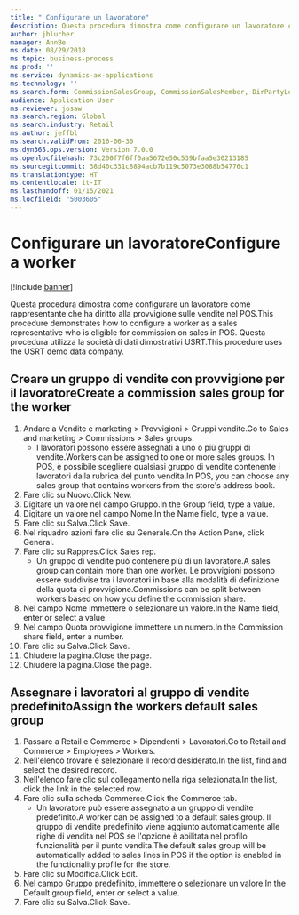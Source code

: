 ```yaml
---
title: " Configurare un lavoratore"
description: Questa procedura dimostra come configurare un lavoratore come rappresentante che ha diritto alla provvigione sulle vendite nel POS.
author: jblucher
manager: AnnBe
ms.date: 08/29/2018
ms.topic: business-process
ms.prod: ''
ms.service: dynamics-ax-applications
ms.technology: ''
ms.search.form: CommissionSalesGroup, CommissionSalesMember, DirPartyLookup, HcmWorker
audience: Application User
ms.reviewer: josaw
ms.search.region: Global
ms.search.industry: Retail
ms.author: jeffbl
ms.search.validFrom: 2016-06-30
ms.dyn365.ops.version: Version 7.0.0
ms.openlocfilehash: 73c200f7f6ff0aa5672e50c539bfaa5e30213185
ms.sourcegitcommit: 38d40c331c8894acb7b119c5073e3088b54776c1
ms.translationtype: HT
ms.contentlocale: it-IT
ms.lasthandoff: 01/15/2021
ms.locfileid: "5003605"
---
```

# <a name="configure-a-worker"></a><span data-ttu-id="c561f-103"> Configurare un lavoratore</span><span class="sxs-lookup"><span data-stu-id="c561f-103">Configure a worker</span></span>

[!include [banner](../includes/banner.md)]

<span data-ttu-id="c561f-104">Questa procedura dimostra come configurare un lavoratore come rappresentante che ha diritto alla provvigione sulle vendite nel POS.</span><span class="sxs-lookup"><span data-stu-id="c561f-104">This procedure demonstrates how to configure a worker as a sales representative who is eligible for commission on sales in POS.</span></span> <span data-ttu-id="c561f-105">Questa procedura utilizza la società di dati dimostrativi USRT.</span><span class="sxs-lookup"><span data-stu-id="c561f-105">This procedure uses the USRT demo data company.</span></span>


## <a name="create-a-commission-sales-group-for-the-worker"></a><span data-ttu-id="c561f-106">Creare un gruppo di vendite con provvigione per il lavoratore</span><span class="sxs-lookup"><span data-stu-id="c561f-106">Create a commission sales group for the worker</span></span>
1. <span data-ttu-id="c561f-107">Andare a Vendite e marketing > Provvigioni > Gruppi vendite.</span><span class="sxs-lookup"><span data-stu-id="c561f-107">Go to Sales and marketing > Commissions > Sales groups.</span></span>
    * <span data-ttu-id="c561f-108">I lavoratori possono essere assegnati a uno o più gruppi di vendite.</span><span class="sxs-lookup"><span data-stu-id="c561f-108">Workers can be assigned to one or more sales groups.</span></span> <span data-ttu-id="c561f-109">In POS, è possibile scegliere qualsiasi gruppo di vendite contenente i lavoratori dalla rubrica del punto vendita.</span><span class="sxs-lookup"><span data-stu-id="c561f-109">In POS, you can choose any sales group that contains workers from the store's address book.</span></span>  
2. <span data-ttu-id="c561f-110">Fare clic su Nuovo.</span><span class="sxs-lookup"><span data-stu-id="c561f-110">Click New.</span></span>
3. <span data-ttu-id="c561f-111">Digitare un valore nel campo Gruppo.</span><span class="sxs-lookup"><span data-stu-id="c561f-111">In the Group field, type a value.</span></span>
4. <span data-ttu-id="c561f-112">Digitare un valore nel campo Nome.</span><span class="sxs-lookup"><span data-stu-id="c561f-112">In the Name field, type a value.</span></span>
5. <span data-ttu-id="c561f-113">Fare clic su Salva.</span><span class="sxs-lookup"><span data-stu-id="c561f-113">Click Save.</span></span>
6. <span data-ttu-id="c561f-114">Nel riquadro azioni fare clic su Generale.</span><span class="sxs-lookup"><span data-stu-id="c561f-114">On the Action Pane, click General.</span></span>
7. <span data-ttu-id="c561f-115">Fare clic su Rappres.</span><span class="sxs-lookup"><span data-stu-id="c561f-115">Click Sales rep.</span></span>
    * <span data-ttu-id="c561f-116">Un gruppo di vendite può contenere più di un lavoratore.</span><span class="sxs-lookup"><span data-stu-id="c561f-116">A sales group can contain more than one worker.</span></span> <span data-ttu-id="c561f-117">Le provvigioni possono essere suddivise tra i lavoratori in base alla modalità di definizione della quota di provvigione.</span><span class="sxs-lookup"><span data-stu-id="c561f-117">Commissions can be split between workers based on how you define the commission share.</span></span>  
8. <span data-ttu-id="c561f-118">Nel campo Nome immettere o selezionare un valore.</span><span class="sxs-lookup"><span data-stu-id="c561f-118">In the Name field, enter or select a value.</span></span>
9. <span data-ttu-id="c561f-119">Nel campo Quota provvigione immettere un numero.</span><span class="sxs-lookup"><span data-stu-id="c561f-119">In the Commission share field, enter a number.</span></span>
10. <span data-ttu-id="c561f-120">Fare clic su Salva.</span><span class="sxs-lookup"><span data-stu-id="c561f-120">Click Save.</span></span>
11. <span data-ttu-id="c561f-121">Chiudere la pagina.</span><span class="sxs-lookup"><span data-stu-id="c561f-121">Close the page.</span></span>
12. <span data-ttu-id="c561f-122">Chiudere la pagina.</span><span class="sxs-lookup"><span data-stu-id="c561f-122">Close the page.</span></span>

## <a name="assign-the-workers-default-sales-group"></a><span data-ttu-id="c561f-123">Assegnare i lavoratori al gruppo di vendite predefinito</span><span class="sxs-lookup"><span data-stu-id="c561f-123">Assign the workers default sales group</span></span>
1. <span data-ttu-id="c561f-124">Passare a Retail e Commerce > Dipendenti > Lavoratori.</span><span class="sxs-lookup"><span data-stu-id="c561f-124">Go to Retail and Commerce > Employees > Workers.</span></span>
2. <span data-ttu-id="c561f-125">Nell'elenco trovare e selezionare il record desiderato.</span><span class="sxs-lookup"><span data-stu-id="c561f-125">In the list, find and select the desired record.</span></span>
3. <span data-ttu-id="c561f-126">Nell'elenco fare clic sul collegamento nella riga selezionata.</span><span class="sxs-lookup"><span data-stu-id="c561f-126">In the list, click the link in the selected row.</span></span>
4. <span data-ttu-id="c561f-127">Fare clic sulla scheda Commerce.</span><span class="sxs-lookup"><span data-stu-id="c561f-127">Click the Commerce tab.</span></span>
    * <span data-ttu-id="c561f-128">Un lavoratore può essere assegnato a un gruppo di vendite predefinito.</span><span class="sxs-lookup"><span data-stu-id="c561f-128">A worker can be assigned to a default sales group.</span></span> <span data-ttu-id="c561f-129">Il gruppo di vendite predefinito viene aggiunto automaticamente alle righe di vendita nel POS se l'opzione è abilitata nel profilo funzionalità per il punto vendita.</span><span class="sxs-lookup"><span data-stu-id="c561f-129">The default sales group will be automatically added to sales lines in POS if the option is enabled in the functionality profile for the store.</span></span>  
5. <span data-ttu-id="c561f-130">Fare clic su Modifica.</span><span class="sxs-lookup"><span data-stu-id="c561f-130">Click Edit.</span></span>
6. <span data-ttu-id="c561f-131">Nel campo Gruppo predefinito, immettere o selezionare un valore.</span><span class="sxs-lookup"><span data-stu-id="c561f-131">In the Default group field, enter or select a value.</span></span>
7. <span data-ttu-id="c561f-132">Fare clic su Salva.</span><span class="sxs-lookup"><span data-stu-id="c561f-132">Click Save.</span></span>

